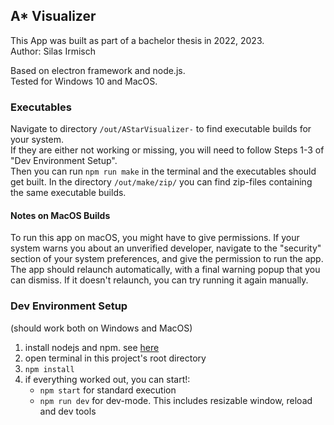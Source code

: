 ## A\* Visualizer

This App was built as part of a bachelor thesis in 2022, 2023.  
Author: Silas Irmisch

Based on electron framework and node.js.  
Tested for Windows 10 and MacOS.

### Executables

Navigate to directory `/out/AStarVisualizer-` to find executable builds for your system.  
If they are either not working or missing, you will need to follow Steps 1-3 of "Dev Environment Setup".  
Then you can run `npm run make` in the terminal and the executables should get built.
In the directory `/out/make/zip/` you can find zip-files containing the same executable builds.

#### Notes on MacOS Builds

To run this app on macOS, you might have to give permissions.
If your system warns you about an unverified developer, navigate to the "security" section of your system preferences, and give the permission to run the app.
The app should relaunch automatically, with a final warning popup that you can dismiss. If it doesn't relaunch, you can try running it again manually.

### Dev Environment Setup

(should work both on Windows and MacOS)

1. install nodejs and npm. see [here](https://docs.npmjs.com/downloading-and-installing-node-js-and-npm)
2. open terminal in this project's root directory
3. `npm install`
4. if everything worked out, you can start!:
    - `npm start` for standard execution
    - `npm run dev` for dev-mode. This includes resizable window, reload and dev tools

